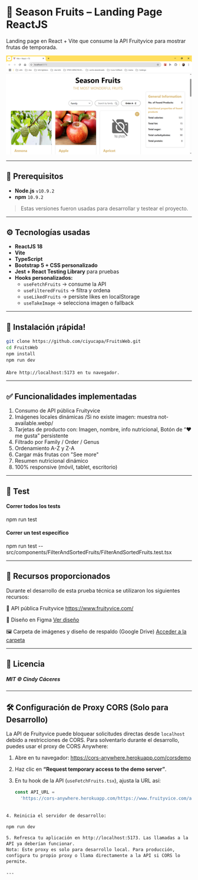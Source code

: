 # 🍓 Season Fruits – Landing Page ReactJS
Landing page en React + Vite que consume la API Fruityvice para mostrar frutas de temporada.

![Vista previa](./public/assets/vistaPrevia.png)

---

## 📌 Prerequisitos
 
- **Node.js** `v10.9.2`  
- **npm** `10.9.2`  

> Estas versiones fueron usadas para desarrollar y testear el proyecto. 
---

## ⚙️ Tecnologías usadas

- **ReactJS 18**
- **Vite**
- **TypeScript**
- **Bootstrap 5 + CSS personalizado**
- **Jest + React Testing Library** para pruebas
- **Hooks personalizados:**
  - `useFetchFruits` → consume la API
  - `useFilteredFruits` → filtra y ordena
  - `useLikedFruits` → persiste likes en localStorage
  - `useTakeImage` → selecciona imagen o fallback

---

## 🚀 Instalación ¡rápida!

```bash
git clone https://github.com/ciyucapa/FruitsWeb.git
cd FruitsWeb
npm install
npm run dev

Abre http://localhost:5173 en tu navegador.
```
---

## ✅ Funcionalidades implementadas

  1. Consumo de API pública Fruityvice
  2. Imágenes locales dinámicas /Si no existe imagen: muestra not-available.webp/
  3. Tarjetas de producto con: Imagen, nombre, info nutricional, Botón de “❤️ me gusta” persistente
  4. Filtrado por Family / Order / Genus
  5. Ordenamiento A-Z y Z-A
  6. Cargar más frutas con "See more"
  7. Resumen nutricional dinámico
  8. 100% responsive (móvil, tablet, escritorio)

---

## 🧪 Test

  #### Correr todos los tests
  npm run test

  #### Correr un test específico
  npm run test -- src/components/FilterAndSortedFruits/FilterAndSortedFruits.test.tsx

---

## 📂 Recursos proporcionados

  Durante el desarrollo de esta prueba técnica se utilizaron los siguientes recursos:

  🔗 API pública Fruityvice
  https://www.fruityvice.com/

  🎨 Diseño en Figma
  [Ver diseño](https://www.figma.com/design/ZwJgBcWBWre00mjaMwfVQd/Prueba-t%C3%A9cnica?node-id=1-64&t=spCo2oBGvumU7J4r-0)

  🖼️ Carpeta de imágenes y diseño de respaldo (Google Drive)
  [Acceder a la carpeta](https://drive.google.com/drive/folders/1SyuYFHV7WtQk_1JyjJ7GF0YFVxYey8GM)

---

## 📝 Licencia

  ##### MIT © Cindy Cáceres

---

##  🛠 Configuración de Proxy CORS (Solo para Desarrollo)

La API de Fruityvice puede bloquear solicitudes directas desde `localhost` debido a restricciones de CORS. Para solventarlo durante el desarrollo, puedes usar el proxy de CORS Anywhere:

1. Abre en tu navegador: https://cors-anywhere.herokuapp.com/corsdemo  
2. Haz clic en **“Request temporary access to the demo server”**.  
3. En tu hook de la API (`useFetchFruits.tsx`), ajusta la URL así:

   ```ts
   const API_URL =
     'https://cors-anywhere.herokuapp.com/https://www.fruityvice.com/api/fruit/all';
  ```

4. Reinicia el servidor de desarrollo:
  ```
    npm run dev
  ```
5. Refresca tu aplicación en http://localhost:5173. Las llamadas a la API ya deberían funcionar.
Nota: Este proxy es solo para desarrollo local. Para producción, configura tu propio proxy o llama directamente a la API si CORS lo permite.

---


